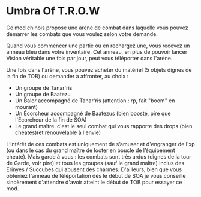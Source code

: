 # Umbra Of T.R.O.W
Ce mod chinois propose une arène de combat dans laquelle vous pouvez démarrer les combats que vous voulez selon votre demande.

Quand vous commencer une partie ou en rechargez une, vous recevez un anneau bleu dans votre inventaire. Cet anneau, en plus de pouvoir lancer Vision véritable une fois par jour, peut vous téléporter dans l'arène.

Une fois dans l'arène, vous pouvez acheter du matériel (5 objets dignes de la fin de TOB) ou demander à affronter, au choix :
- Un groupe de Tanar'ris
- Un groupe de Baatezu
- Un Balor accompagné de Tanar'ris (attention : rp, fait "boom" en mourant)
- Un Écorcheur accompagné de Baatezus (bien boosté, pire que l'Écorcheur de la fin de SOA)
- Le grand maître. c'est le seul combat qui vous rapporte des drops (bien cheatés)(et renouvelable à l'envie)

L’intérêt de ces combats est uniquement de s’amuser et d'engranger de l'xp (ou dans le cas du grand maître de looter en boucle de l’équipement cheaté). Mais garde à vous : les combats sont très ardus (dignes de la tour de Garde, voir pire) et tous les groupes (sauf le grand maître) inclus des Erinyes / Succubes qui abusent des charmes. D'ailleurs, bien que vous obteniez l'anneau de téléportation dès le début de SOA je vous conseille sincèrement d'attendre d'avoir atteint le début de TOB pour essayer ce mod.

